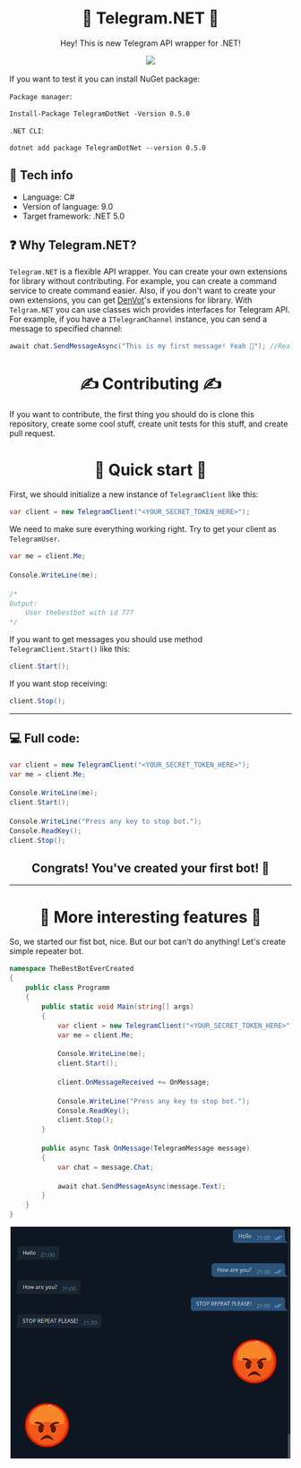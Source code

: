 <h1 align="center">
   🤖 Telegram.NET 💬
</h1>

<p align="center">
    Hey! This is new Telegram API wrapper for .NET!
</p>

<p align="center">
    <img src="https://github.com/denvot/TelegramNet/actions/workflows/dotnet.yml/badge.svg">
</p>

If you want to test it you can install NuGet package:

`Package manager`:

```
Install-Package TelegramDotNet -Version 0.5.0
```

`.NET CLI`:

```
dotnet add package TelegramDotNet --version 0.5.0
```

<h2>
   🧰 Tech info 
</h2>

- Language: C#
- Version of language: 9.0
- Target framework: .NET 5.0

<h2>
    ❓ Why Telegram.NET?
</h2>

`Telegram.NET` is a flexible API wrapper. You can create your own extensions for library without contributing. For example, you can create a command service to create command easier. Also, if you don't want to create your own extensions, you can get <a href="https://github.com/denvot">DenVot</a>'s extensions for library. With `Telgram.NET` you can use classes wich provides interfaces for Telegram API. For example, if you have a `ITelegramChannel` instance, you can send a message to specified channel:

```csharp
await chat.SendMessageAsync("This is my first message! Yeah 👏"); //Realy easy!
```

<h2>

<h1 align="center">
    ✍️ Contributing ✍️
</h1>

If you want to contribute, the first thing you should do is clone this repository, create some cool stuff, create unit tests for this stuff, and create pull request.

<h1 align="center">
    🚀 Quick start 🚀
</h1>

First, we should initialize a new instance of `TelegramClient` like this:

```csharp
var client = new TelegramClient("<YOUR_SECRET_TOKEN_HERE>");
```

We need to make sure everything working right. Try to get your client as `TelegramUser`.

```csharp
var me = client.Me;

Console.WriteLine(me);

/*
Output:
    User thebestbot with id 777
*/
```

If you want to get messages you should use method `TelegramClient.Start()` like this:

```csharp
client.Start();
```

If you want stop receiving:

```csharp
client.Stop();
```

---

<h2>
💻 Full code:
</h2>

```csharp
var client = new TelegramClient("<YOUR_SECRET_TOKEN_HERE>");
var me = client.Me;

Console.WriteLine(me);
client.Start();

Console.WriteLine("Press any key to stop bot.");
Console.ReadKey();
client.Stop();
```

## <h2 align="center"> Congrats! You've created your first bot! 🥳 </h2>

---

<h1 align="center">
🤫 More interesting features 🤫
</h1>

So, we started our fist bot, nice. But our bot can't do anything! Let's create simple repeater bot.

```csharp
namespace TheBestBotEverCreated
{
    public class Programm
    {
        public static void Main(string[] args)
        {
            var client = new TelegramClient("<YOUR_SECRET_TOKEN_HERE>");
            var me = client.Me;

            Console.WriteLine(me);
            client.Start();

            client.OnMessageReceived += OnMessage;

            Console.WriteLine("Press any key to stop bot.");
            Console.ReadKey();
            client.Stop();
        }

        public async Task OnMessage(TelegramMessage message)
        {
            var chat = message.Chat;

            await chat.SendMessageAsync(message.Text);
        }
    }
}
```

<p align="center">
    <img src="Images/RepeatResult.png" width="500">
</p>
